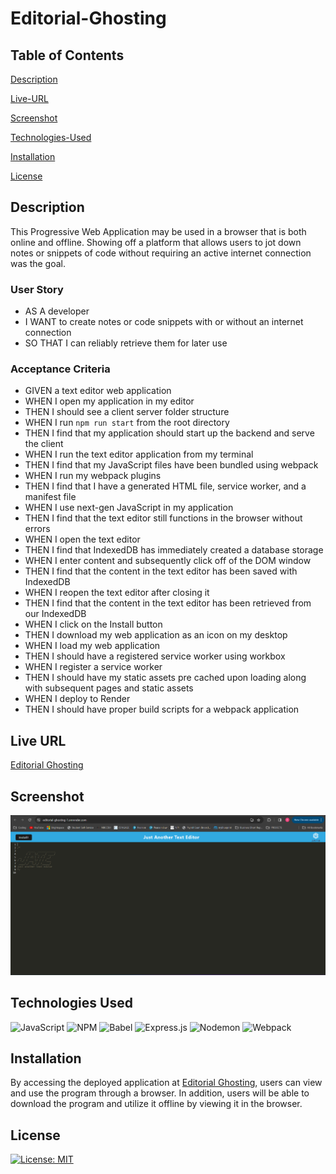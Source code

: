 # Editorial-Ghosting

## Table of Contents

[Description](#description)

[Live-URL](#live-url)

[Screenshot](#screenshot)

[Technologies-Used](#technologies-used)

[Installation](#installation)

[License](#license)

## Description

This Progressive Web Application may be used in a browser that is both online and offline. Showing off a platform that allows users to jot down notes or snippets of code without requiring an active internet connection was the goal.

### User Story

- AS A developer
- I WANT to create notes or code snippets with or without an internet connection
- SO THAT I can reliably retrieve them for later use

### Acceptance Criteria

- GIVEN a text editor web application
- WHEN I open my application in my editor
- THEN I should see a client server folder structure
- WHEN I run `npm run start` from the root directory
- THEN I find that my application should start up the backend and serve the client
- WHEN I run the text editor application from my terminal
- THEN I find that my JavaScript files have been bundled using webpack
- WHEN I run my webpack plugins
- THEN I find that I have a generated HTML file, service worker, and a manifest file
- WHEN I use next-gen JavaScript in my application
- THEN I find that the text editor still functions in the browser without errors
- WHEN I open the text editor
- THEN I find that IndexedDB has immediately created a database storage
- WHEN I enter content and subsequently click off of the DOM window
- THEN I find that the content in the text editor has been saved with IndexedDB
- WHEN I reopen the text editor after closing it
- THEN I find that the content in the text editor has been retrieved from our IndexedDB
- WHEN I click on the Install button
- THEN I download my web application as an icon on my desktop
- WHEN I load my web application
- THEN I should have a registered service worker using workbox
- WHEN I register a service worker
- THEN I should have my static assets pre cached upon loading along with subsequent pages and static assets
- WHEN I deploy to Render
- THEN I should have proper build scripts for a webpack application

## Live URL

[Editorial Ghosting](https://editorial-ghosting-ddyt.onrender.com/)

## Screenshot

![JATE](client/src/images/jate.png)

## Technologies Used

![JavaScript](https://img.shields.io/badge/javascript-%23323330.svg?style=for-the-badge&logo=javascript&logoColor=%23F7DF1E)
![NPM](https://img.shields.io/badge/NPM-%23CB3837.svg?style=for-the-badge&logo=npm&logoColor=white)
![Babel](https://img.shields.io/badge/Babel-F9DC3e?style=for-the-badge&logo=babel&logoColor=black)
![Express.js](https://img.shields.io/badge/express.js-%23404d59.svg?style=for-the-badge&logo=express&logoColor=%2361DAFB)
![Nodemon](https://img.shields.io/badge/NODEMON-%23323330.svg?style=for-the-badge&logo=nodemon&logoColor=%BBDEAD)
![Webpack](https://img.shields.io/badge/webpack-%238DD6F9.svg?style=for-the-badge&logo=webpack&logoColor=black)

## Installation

By accessing the deployed application at [Editorial Ghosting](https://editorial-ghosting-ddyt.onrender.com/), users can view and use the program through a browser. In addition, users will be able to download the program and utilize it offline by viewing it in the browser.

## License

[![License: MIT](https://img.shields.io/badge/License-MIT-yellow.svg)](https://opensource.org/licenses/MIT)
